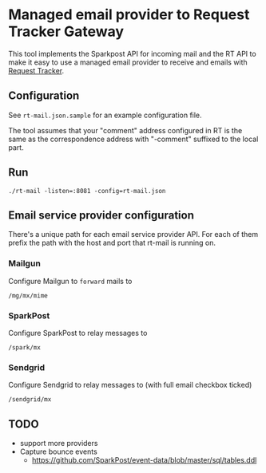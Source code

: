 # Managed email provider to Request Tracker Gateway

This tool implements the Sparkpost API for incoming mail and the RT API to
make it easy to use a managed email provider to receive and emails
with [Request Tracker](https://www.bestpractical.com/rt/).

## Configuration

See `rt-mail.json.sample` for an example configuration file.

The tool assumes that your "comment" address configured in RT is the same as
the correspondence address with "-comment" suffixed to the local part.

## Run

    ./rt-mail -listen=:8081 -config=rt-mail.json

## Email service provider configuration

There's a unique path for each email service provider API. For each of them
prefix the path with the host and port that rt-mail is running on.

### Mailgun

Configure Mailgun to `forward` mails to

    /mg/mx/mime

### SparkPost

Configure SparkPost to relay messages to

    /spark/mx

### Sendgrid

Configure Sendgrid to relay messages to (with full email checkbox ticked)

    /sendgrid/mx

## TODO

- support more providers
- Capture bounce events 
  - https://github.com/SparkPost/event-data/blob/master/sql/tables.ddl
